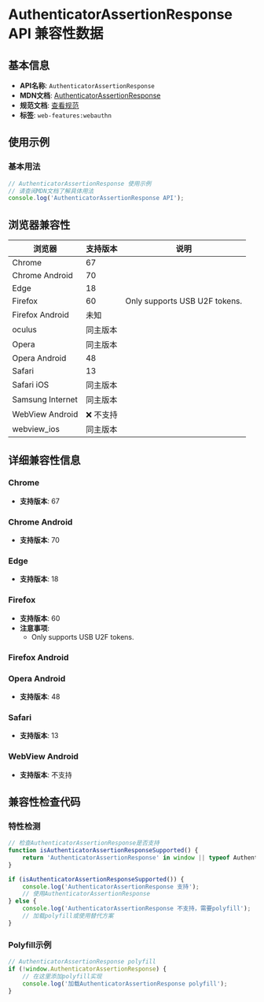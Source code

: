# AuthenticatorAssertionResponse API 兼容性数据

## 基本信息

- **API名称**: `AuthenticatorAssertionResponse`
- **MDN文档**: [AuthenticatorAssertionResponse](https://developer.mozilla.org/docs/Web/API/AuthenticatorAssertionResponse)
- **规范文档**: [查看规范](https://w3c.github.io/webauthn/#iface-authenticatorassertionresponse)
- **标签**: `web-features:webauthn`

## 使用示例

### 基本用法

```javascript
// AuthenticatorAssertionResponse 使用示例
// 请查阅MDN文档了解具体用法
console.log('AuthenticatorAssertionResponse API');
```

## 浏览器兼容性

| 浏览器 | 支持版本 | 说明 |
|--------|----------|------|
| Chrome | 67 |  |
| Chrome Android | 70 |  |
| Edge | 18 |  |
| Firefox | 60 | Only supports USB U2F tokens. |
| Firefox Android | 未知 |  |
| oculus | 同主版本 |  |
| Opera | 同主版本 |  |
| Opera Android | 48 |  |
| Safari | 13 |  |
| Safari iOS | 同主版本 |  |
| Samsung Internet | 同主版本 |  |
| WebView Android | ❌ 不支持 |  |
| webview_ios | 同主版本 |  |

## 详细兼容性信息

### Chrome

- **支持版本**: 67

### Chrome Android

- **支持版本**: 70

### Edge

- **支持版本**: 18

### Firefox

- **支持版本**: 60
- **注意事项**:
  - Only supports USB U2F tokens.

### Firefox Android


### Opera Android

- **支持版本**: 48

### Safari

- **支持版本**: 13

### WebView Android

- **支持版本**: 不支持

## 兼容性检查代码

### 特性检测

```javascript
// 检查AuthenticatorAssertionResponse是否支持
function isAuthenticatorAssertionResponseSupported() {
    return 'AuthenticatorAssertionResponse' in window || typeof AuthenticatorAssertionResponse !== 'undefined';
}

if (isAuthenticatorAssertionResponseSupported()) {
    console.log('AuthenticatorAssertionResponse 支持');
    // 使用AuthenticatorAssertionResponse
} else {
    console.log('AuthenticatorAssertionResponse 不支持，需要polyfill');
    // 加载polyfill或使用替代方案
}
```

### Polyfill示例

```javascript
// AuthenticatorAssertionResponse polyfill
if (!window.AuthenticatorAssertionResponse) {
    // 在这里添加polyfill实现
    console.log('加载AuthenticatorAssertionResponse polyfill');
}
```

